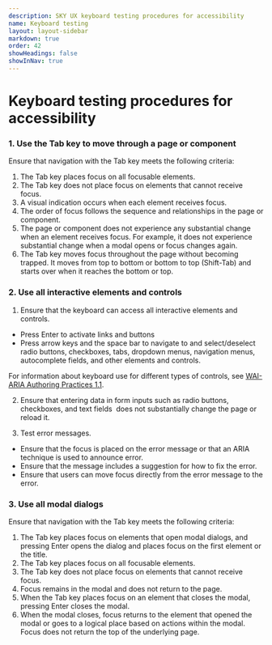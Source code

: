 ```yaml
---
description: SKY UX keyboard testing procedures for accessibility
name: Keyboard testing
layout: layout-sidebar
markdown: true
order: 42
showHeadings: false
showInNav: true
---
```


# Keyboard testing procedures for accessibility

### 1. Use the Tab key to move through a page or component

Ensure that navigation with the Tab key meets the following criteria:

1. The Tab key places focus on all focusable elements.
2. The Tab key does not place focus on elements that cannot receive focus.
3. A visual indication occurs when each element receives focus.
4. The order of focus follows the sequence and relationships in the page or component.
5. The page or component does not experience any substantial change when an element receives focus. For example, it does not experience substantial change when a modal opens or focus changes again.
6. The Tab key moves focus throughout the page without becoming trapped. It moves from top to bottom or bottom to top (Shift-Tab) and starts over when it reaches the bottom or top.

### 2. Use all interactive elements and controls

1. Ensure that the keyboard can access all interactive elements and controls.
  - Press Enter to activate links and buttons
  - Press arrow keys and the space bar to navigate to and select/deselect radio buttons, checkboxes, tabs, dropdown menus, navigation menus, autocomplete fields, and other elements and controls.

 For information about keyboard use for different types of controls, see [WAI-ARIA Authoring Practices 1.1](https://www.w3.org/TR/2016/WD-wai-aria-practices-1.1-20160317/).

2. Ensure that entering data in form inputs such as radio buttons, checkboxes, and text fields  does not substantially change the page or reload it.

3. Test error messages.
 - Ensure that the focus is placed on the error message or that an ARIA technique is used to announce error.
 - Ensure that the message includes a suggestion for how to fix the error.
 - Ensure that users can move focus directly from the error message to the error.

### 3. Use all modal dialogs

Ensure that navigation with the Tab key meets the following criteria:

1. The Tab key places focus on elements that open modal dialogs, and pressing Enter opens the dialog and places focus on the first element or the title.
2. The Tab key places focus on all focusable elements.
3. The Tab key does not place focus on elements that cannot receive focus.
4. Focus remains in the modal and does not return to the page.
5. When the Tab key places focus on an element that closes the modal, pressing Enter closes the modal.
6. When the modal closes, focus returns to the element that opened the modal or goes to a logical place based on actions within the modal. Focus does not return the top of the underlying page.
